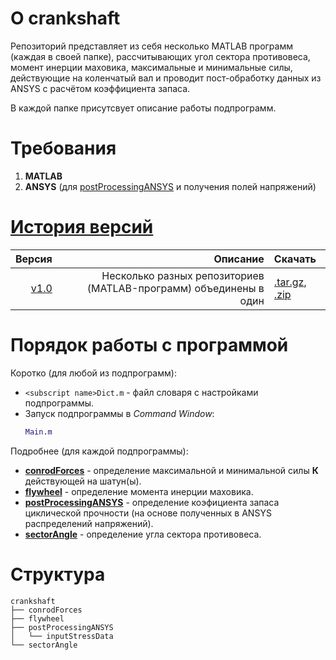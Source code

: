 # О crankshaft
Репозиторий представляет из себя несколько MATLAB программ (каждая в своей папке), рассчитывающих угол сектора противовеса, момент инерции маховика, максимальные и минимальные силы, действующие на коленчатый вал и проводит пост-обработку данных из ANSYS c расчётом коэффициента запаса.

В каждой папке присутсвует описание работы подпрограмм.
# Требования
1. **MATLAB**
2. **ANSYS** (для [postProcessingANSYS](https://github.com/StasF1/crankshaft/tree/master/postProcessingANSYS) и получения полей напряжений)

# [История версий](https://github.com/StasF1/crankshaft/releases)
|Версия|Описание|Скачать|
|-----:|------:|:--|
|[v1.0](https://github.com/StasF1/crankshaft/tree/v1.0)|Несколько разных репозиториев (MATLAB-программ) объединены в один|[.tar.gz](https://github.com/StasF1/crankshaft/archive/v1.0.tar.gz), [.zip](https://github.com/StasF1/crankshaft/archive/v1.0.zip)|

# Порядок работы с программой
Коротко (для любой из подпрограмм):
- `<subscript name>Dict.m` - файл словаря с настройками подпрограммы.
- Запуск подпрограммы в _Command Window_:
    ```MATLAB
    Main.m
    ```

Подробнее (для каждой подпрограммы):
- [**conrodForces**](https://github.com/StasF1/crankshaft/tree/master/conrodForces) - определение максимальной и минимальной силы **К** действующей на шатун(ы).
- [**flywheel**](https://github.com/StasF1/crankshaft/tree/master/flywheel) - определение момента инерции маховика.
- [**postProcessingANSYS**](https://github.com/StasF1/crankshaft/tree/master/postProcessingANSYS) - определение коэфициента запаса циклической прочности (на основе полученных в ANSYS распределений напряжений).
- [**sectorAngle**](https://github.com/StasF1/crankshaft/tree/master/sectorAngle) - определение угла сектора противовеса.
    
# Структура
```gitignore
crankshaft
├── conrodForces
├── flywheel
├── postProcessingANSYS
│   └── inputStressData
└── sectorAngle
```

